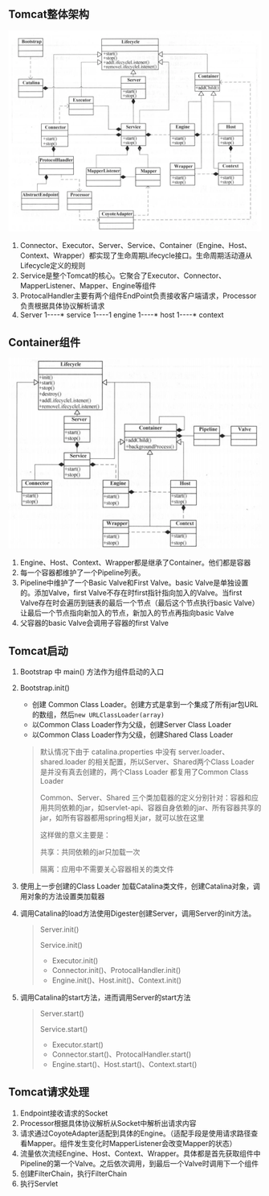 ## Tomcat整体架构

![image-20180702211137474](../images/999999/image-20180702211137474.png)



1. Connector、Executor、Server、Service、Container（Engine、Host、Context、Wrapper）都实现了生命周期Lifecycle接口。生命周期活动遵从Lifecycle定义的规则
2. Service是整个Tomcat的核心。它聚合了Executor、Connector、MapperListener、Mapper、Engine等组件
3. ProtocalHandler主要有两个组件EndPoint负责接收客户端请求，Processor负责根据具体协议解析请求
4. Server 1----* service  1----1 engine  1----*  host  1----*  context

## Container组件

![image-20180901172927877](../images/999999/image-20180901172927877.png)

1. Engine、Host、Context、Wrapper都是继承了Container。他们都是容器
2. 每一个容器都维护了一个Pipeline列表。
3. Pipeline中维护了一个Basic Valve和First Valve。basic Valve是单独设置的。添加Valve，first Valve不存在时first指针指向加入的Valve。当first Valve存在时会遍历到链表的最后一个节点（最后这个节点执行basic Valve）让最后一个节点指向新加入的节点，新加入的节点再指向basic Valve
4. 父容器的basic Valve会调用子容器的first Valve

## Tomcat启动

1. Bootstrap 中 main() 方法作为组件启动的入口

2. Bootstrap.init()

   - 创建 Common Class Loader。创建方式是拿到一个集成了所有jar包URL的数组，然后`new URLClassLoader(array)`
   - 以Common Class Loader作为父级，创建Server Class Loader
   - 以Common Class Loader作为父级，创建Shared Class Loader

   > 默认情况下由于 catalina.properties 中没有 server.loader、shared.loader 的相关配置，所以Server、Shared两个Class Loader 是并没有真去创建的，两个Class Loader 都复用了Common Class Loader
   >
   > 
   >
   > Common、Server、Shared 三个类加载器的定义分别针对：容器和应用共同依赖的jar，如servlet-api、容器自身依赖的jar、所有容器共享的jar，如所有容器都用spring相关jar，就可以放在这里
   >
   > 
   >
   > 这样做的意义主要是：
   >
   > 共享：共同依赖的jar只加载一次
   >
   > 隔离：应用中不需要关心容器相关的类文件

3. 使用上一步创建的Class Loader 加载Catalina类文件，创建Catalina对象，调用对象的方法设置类加载器

4. 调用Catalina的load方法使用Digester创建Server，调用Server的init方法。

   > Server.init()
   >
   > Service.init()
   >
   > - Executor.init()
   > - Connector.init()、ProtocalHandler.init()
   > - Engine.init()、Host.init()、Context.init()

5. 调用Catalina的start方法，进而调用Server的start方法

   >Server.start()
   >
   >Service.start()
   >
   >- Executor.start()
   >- Connector.start()、ProtocalHandler.start()
   >- Engine.start()、Host.start()、Context.start()

## Tomcat请求处理

1. Endpoint接收请求的Socket
2. Processor根据具体协议解析从Socket中解析出请求内容
3. 请求通过CoyoteAdapter适配到具体的Engine。（适配手段是使用请求路径查看Mapper。组件发生变化时MapperListener会改变Mapper的状态）
4. 流量依次流经Engine、Host、Context、Wrapper。具体都是首先获取组件中Pipeline的第一个Valve。之后依次调用，到最后一个Valve时调用下一个组件
5. 创建FilterChain，执行FilterChain
6. 执行Servlet

